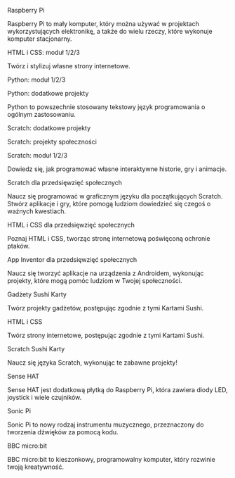 Raspberry Pi

Raspberry Pi to mały komputer, który można używać w projektach wykorzystujących elektronikę, a także do wielu rzeczy, które wykonuje komputer stacjonarny.

HTML i CSS: moduł 1/2/3

Twórz i stylizuj własne strony internetowe.

Python: moduł 1/2/3

Python: dodatkowe projekty

Python to powszechnie stosowany tekstowy język programowania o ogólnym zastosowaniu.

Scratch: dodatkowe projekty

Scratch: projekty społeczności

Scratch: moduł 1/2/3

Dowiedz się, jak programować własne interaktywne historie, gry i animacje.

Scratch dla przedsięwzięć społecznych

Naucz się programować w graficznym języku dla początkujących Scratch. Stwórz aplikacje i gry, które pomogą ludziom dowiedzieć się czegoś o ważnych kwestiach.

HTML i CSS dla przedsięwzięć społecznych

Poznaj HTML i CSS, tworząc stronę internetową poświęconą ochronie ptaków.

App Inventor dla przedsięwzięć społecznych

Naucz się tworzyć aplikacje na urządzenia z Androidem, wykonując projekty, które mogą pomóc ludziom w Twojej społeczności.

Gadżety Sushi Karty

Twórz projekty gadżetów, postępując zgodnie z tymi Kartami Sushi.

HTML i CSS

Twórz strony internetowe, postępując zgodnie z tymi Kartami Sushi.

Scratch Sushi Karty

Naucz się języka Scratch, wykonując te zabawne projekty!

Sense HAT

Sense HAT jest dodatkową płytką do Raspberry Pi, która zawiera diody LED, joystick i wiele czujników.

Sonic Pi

Sonic Pi to nowy rodzaj instrumentu muzycznego, przeznaczony do tworzenia dźwięków za pomocą kodu.

BBC micro:bit

BBC micro:bit to kieszonkowy, programowalny komputer, który rozwinie twoją kreatywność.